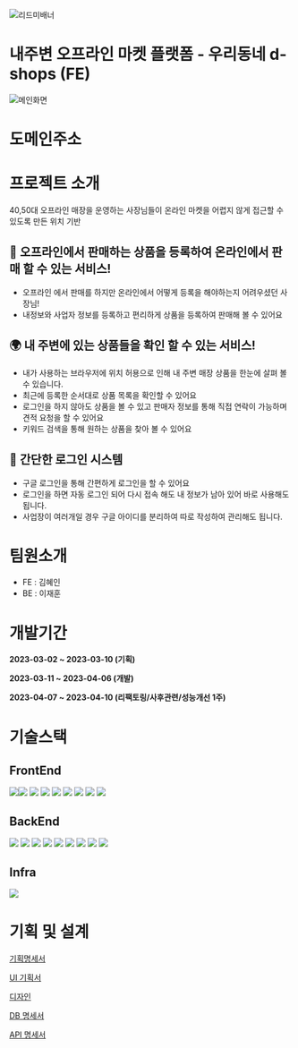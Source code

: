 ![리드미배너](https://user-images.githubusercontent.com/108445626/230336695-3418c90c-6860-4fa8-bdee-b85df6078a31.png)

# 내주변 오프라인 마켓 플랫폼 - 우리동네 d-shops (FE)

![메인화면](https://user-images.githubusercontent.com/108445626/230342897-73eb5bd7-1410-4110-ba23-819d4861169a.png)

# 도메인주소




# 프로젝트 소개

40,50대 오프라인 매장을 운영하는 사장님들이 온라인 마켓을 어렵지 않게 접근할 수 있도록 만든
위치 기반

## 🛒 오프라인에서 판매하는 상품을 등록하여 온라인에서 판매 할 수 있는 서비스!

- 오프라인 에서 판매를 하지만 온라인에서 어떻게 등록을 해야하는지 어려우셨던 사장님!
- 내정보와 사업자 정보를 등록하고 편리하게 상품을 등록하여 판매해 볼 수 있어요

## 🌍 내 주변에 있는 상품들을 확인 할 수 있는 서비스!

- 내가 사용하는 브라우저에 위치 허용으로 인해 내 주변 매장 상품을 한눈에 살펴 볼 수 있습니다.
- 최근에 등록한 순서대로 상품 목록을 확인할 수 있어요
- 로그인을 하지 않아도 상품을 볼 수 있고 판매자 정보를 통해 직접 연락이 가능하며 견적 요청을 할 수 있어요
- 키워드 검색을 통해 원하는 상품을 찾아 볼 수 있어요

## 👩 간단한 로그인 시스템

- 구글 로그인을 통해 간편하게 로그인을 할 수 있어요
- 로그인을 하면 자동 로그인 되어 다시 접속 해도 내 정보가 남아 있어 바로 사용해도 됩니다.
- 사업장이 여러개일 경우 구글 아이디를 분리하여 따로 작성하여 관리해도 됩니다.

# 팀원소개

- FE : 김혜인
- BE : 이재훈

# 개발기간

**2023-03-02 ~ 2023-03-10 (기획)**

**2023-03-11 ~ 2023-04-06 (개발)**

**2023-04-07 ~ 2023-04-10 (리팩토링/사후관련/성능개선 1주)**

# 기술스택

## FrontEnd

<img src="https://img.shields.io/badge/React-61DAFB?style=flat&logo=React&logoColor=white"/><img src="https://img.shields.io/badge/ReactRouter-CA4245?style=flat&logo=google&logoColor=white"/>
<img src="https://img.shields.io/badge/Redux-764ABC?style=flat&logo=redux&logoColor=white"/>
<img src="https://img.shields.io/badge/React-toolkit-999999?style=flat&logo=React&logoColor=white"/>
<img src="https://img.shields.io/badge/AntDesign-0170FE?style=flat&logo=antdesign&logoColor=white"/>
<img src="https://img.shields.io/badge/css3-1572B6?style=flat&logo=css3&logoColor=white"/>
<img src="https://img.shields.io/badge/react-Bootstrap-7952B3?style=flat&logo=bootstrap&logoColor=white"/>
<img src="https://img.shields.io/badge/firebase-FFCA28?style=flat&logo=firebase&logoColor=white"/>
<img src="https://img.shields.io/badge/oathu-4285F4?style=flat&logo=google&logoColor=white"/>

## BackEnd

<img src="https://img.shields.io/badge/Spring-6DB33F?style=flat&logo=spring&logoColor=white"/> <img src="https://img.shields.io/badge/SpringBoot-6DB33F?style=flat&logo=springboot&logoColor=white"/>
<img src="https://img.shields.io/badge/springsecurity-6DB33F?style=flat&logo=springsecurity&logoColor=white"/>
<img src="https://img.shields.io/badge/Data JPA-03EF62?style=flat&logo=&logoColor=white"/>
<img src="https://img.shields.io/badge/QueryDSL-0078D7?style=flat&logo=&logoColor=white"/>
<img src="https://img.shields.io/badge/PostgreSQL-4169E1?style=flat&logo=&logoColor=white"/>
<img src="https://img.shields.io/badge/java-1E8CBE?style=flat&logo=React&logoColor=white"/>
<img src="https://img.shields.io/badge/firebase-FFCA28?style=flat&logo=firebase&logoColor=white"/>
<img src="https://img.shields.io/badge/oathu-4285F4?style=flat&logo=google&logoColor=white"/>

## Infra

 <img src="https://img.shields.io/badge/Qoddi-4574E0?style=flat&logo=React&logoColor=white"/>
 
# 기획 및 설계
[기획명세서](https://www.notion.so/013082e8cc1646e698f6e2917eb5a447)

[UI 기획서](https://www.notion.so/UI-a942be390a4f4a768b52260d06440544)

[디자인](https://www.figma.com/file/1OtbCMgJrVJTZ8RtlUIjUB/D-SHOPS?node-id=0-1&t=Qaodx3fQBeYimYm2-0)

[DB 명세서](https://www.notion.so/DB-86d79b8fde7a4094ab2bfd4b1992e3e0)

[API 명세서](https://www.notion.so/API-f9958de399124737857e1e41db9dc085)
